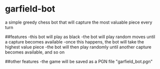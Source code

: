 # garfield-bot
a simple greedy chess bot that will capture the most valuable piece every turn

##features
-this bot will play as black
-the bot will play random moves until a capture becomes available
-once this happens, the bot will take the highest value piece
-the bot will then play randomly until another capture becomes available, and so on

##other features
-the game will be saved as a PGN file "garfield_bot.pgn"
